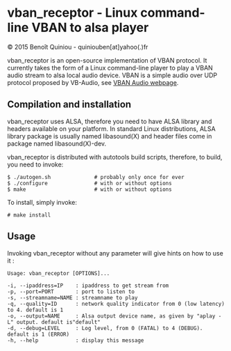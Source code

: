 vban_receptor - Linux command-line VBAN to alsa player
======================================================

&copy; 2015 Benoît Quiniou - quiniouben[at]yahoo(.)fr

vban_receptor is an open-source implementation of VBAN protocol.
It currently takes the form of a Linux command-line player to play a VBAN audio stream to alsa local audio device.
VBAN is a simple audio over UDP protocol proposed by VB-Audio, see [VBAN Audio webpage](http://vb-audio.pagesperso-orange.fr/Voicemeeter/vban.htm).

Compilation and installation
----------------------------

vban_receptor uses ALSA, therefore you need to have ALSA library and headers available on your platform.
In standard Linux distributions, ALSA library package is usually named libasound(X) and header files come in package named libasound(X)-dev.

vban_receptor is distributed with autotools build scripts, therefore, to build, you need to invoke:

    $ ./autogen.sh              # probably only once for ever
    $ ./configure               # with or without options
    $ make                      # with or without options

To install, simply invoke:

    # make install

Usage
-----

Invoking vban_receptor without any parameter will give hints on how to use it :

    Usage: vban_receptor [OPTIONS]...

    -i, --ipaddress=IP    : ipaddress to get stream from
    -p, --port=PORT       : port to listen to
    -s, --streamname=NAME : streamname to play
    -q, --quality=ID      : network quality indicator from 0 (low latency) to 4. default is 1
    -o, --output=NAME     : Alsa output device name, as given by "aplay -L" output. default is"default"
    -d, --debug=LEVEL     : Log level, from 0 (FATAL) to 4 (DEBUG). default is 1 (ERROR)
    -h, --help            : display this message

